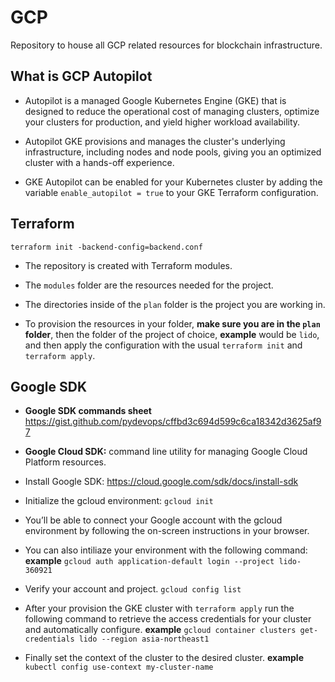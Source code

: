# GCP

Repository to house all GCP related resources for blockchain infrastructure.

## What is GCP Autopilot

* Autopilot is a managed Google Kubernetes Engine (GKE) that is designed to reduce the operational cost of managing clusters, optimize your clusters for production, and yield higher workload availability.

* Autopilot GKE provisions and manages the cluster's underlying infrastructure, including nodes and node pools, giving you an optimized cluster with a hands-off experience.

* GKE Autopilot can be enabled for your Kubernetes cluster by adding the variable `enable_autopilot = true` to your GKE Terraform configuration.

## Terraform

`terraform init -backend-config=backend.conf`

* The repository is created with Terraform modules.

* The `modules` folder are the resources needed for the project.

* The directories inside of the `plan` folder is the project you are working in.

* To provision the resources in your folder, **make sure you are in the `plan` folder**, then the folder of the project of choice, **example** would be `lido`, and then apply the configuration with the usual `terraform init` and `terraform apply`.

## Google SDK

* **Google SDK commands sheet** <https://gist.github.com/pydevops/cffbd3c694d599c6ca18342d3625af97>

* **Google Cloud SDK:** command line utility for managing Google Cloud Platform resources.

* Install Google SDK: <https://cloud.google.com/sdk/docs/install-sdk>

* Initialize the gcloud environment:  `gcloud init`
* You’ll be able to connect your Google account with the gcloud environment by following the on-screen instructions in your browser.

* You can also intiliaze your environment with the following command: **example** `gcloud auth application-default login --project lido-360921`

* Verify your account and project. `gcloud config list`

* After your provision the GKE cluster with `terraform apply` run the following command to retrieve the access credentials for your cluster and automatically configure. **example** `gcloud container clusters get-credentials lido --region asia-northeast1`

* Finally set the context of the cluster to the desired cluster. **example** `kubectl config use-context my-cluster-name`
